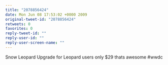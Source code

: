 ```yaml
---
title: "2078856424"
date: Mon Jun 08 17:53:02 +0000 2009
original-tweet-id: "2078856424"
retweets: 0
favorites: 0
reply-tweet-id: ""
reply-user-id: ""
reply-user-screen-name: ""
---
```

Snow Leopard Upgrade for Leopard users only $29 thats awesome #wwdc
